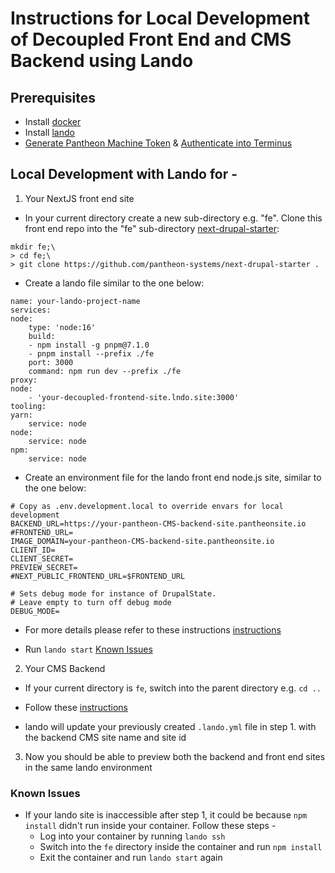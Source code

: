 # Instructions for Local Development of Decoupled Front End and CMS Backend using Lando

## Prerequisites

- Install [docker](https://docs.docker.com/get-docker/)
- Install [lando](https://docs.lando.dev/getting-started/installation.html)
- [Generate Pantheon Machine Token](https://pantheon.io/docs/machine-tokens#create-a-machine-token) & [Authenticate into Terminus](https://pantheon.io/docs/machine-tokens#authenticate-into-terminus)

## Local Development with Lando for -

1. Your NextJS front end site

- In your current directory create a new sub-directory e.g. "fe". Clone this front end repo into the "fe" sub-directory [next-drupal-starter](https://github.com/pantheon-systems/next-drupal-starter):
        
```
mkdir fe;\
> cd fe;\
> git clone https://github.com/pantheon-systems/next-drupal-starter .
```    

- Create a lando file similar to the one below:
        
```
name: your-lando-project-name
services:
node:
    type: 'node:16'
    build:
    - npm install -g pnpm@7.1.0
    - pnpm install --prefix ./fe
    port: 3000
    command: npm run dev --prefix ./fe
proxy:
node:
    - 'your-decoupled-frontend-site.lndo.site:3000'
tooling:
yarn:
    service: node
node:
    service: node
npm:
    service: node
``` 

- Create an environment file for the lando front end node.js site, similar to the one below:
        
```
# Copy as .env.development.local to override envars for local development
BACKEND_URL=https://your-pantheon-CMS-backend-site.pantheonsite.io
#FRONTEND_URL=
IMAGE_DOMAIN=your-pantheon-CMS-backend-site.pantheonsite.io
CLIENT_ID=
CLIENT_SECRET=
PREVIEW_SECRET=
#NEXT_PUBLIC_FRONTEND_URL=$FRONTEND_URL

# Sets debug mode for instance of DrupalState.
# Leave empty to turn off debug mode
DEBUG_MODE=
```

- For more details please refer to these instructions [instructions](https://github.com/pantheon-systems/next-drupal-starter#pantheon-decoupled-kit-next-drupal-starter)

- Run `lando start` [Known Issues](#known-issues)

2. Your CMS Backend
- If your current directory is `fe`, switch into the parent directory e.g. `cd ..`

- Follow these [instructions](https://github.com/pantheon-systems/decoupled-kit-js/tree/canary/web/docs/Backend%20Starters/Decoupled%20Drupal/lando-template-for-local-dev-backend-only.md)

- lando will update your previously created `.lando.yml` file in step 1. with the backend CMS site name and site id

3. Now you should be able to preview both the backend and front end sites in the same lando environment

### Known Issues

- If your lando site is inaccessible after step 1, it could be because `npm install` didn't run inside your container. Follow these steps -
    - Log into your container by running `lando ssh`
    - Switch into the `fe` directory inside the container and run `npm install`
    - Exit the container and run `lando start` again
